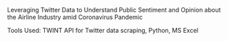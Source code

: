 Leveraging Twitter Data to Understand Public Sentiment and Opinion about the Airline Industry amid Coronavirus Pandemic

Tools Used: TWINT API for Twitter data scraping, Python, MS Excel
